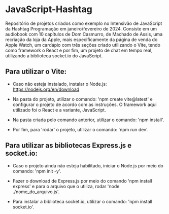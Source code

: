 # JavaScript-Hashtag
Repositório de projetos criados como exemplo no Intensivão de JavaScript da Hashtag Programação em janeiro/fevereiro de 2024. Consiste em um audiobook com 10 capítulos de Dom Casmurro, de Machado de Assis, uma recriação da loja da Apple, mais especificamente da página de venda do Apple Watch, um cardápio com três seções criado utilizando o Vite, tendo como framework o React e por fim, um projeto de chat em tempo real, utilizando a biblioteca socket.io do JavaScript.

## Para utilizar o Vite:

- Caso não esteja instalado, instalar o Node.js: https://nodejs.org/en/download

- Na pasta do projeto, utilizar o comando: 'npm create vite@latest' e configurar o projeto de acordo com as instruções. O framework aqui utilizado foi o React e a variante, JavaScript.

- Na pasta criada pelo comando anterior, utilizar o comando: 'npm install'.

- Por fim, para 'rodar' o projeto, utilizar o comando: 'npm run dev'.

## Para utilizar as bibliotecas Express.js e socket.io:

- Caso o projeto ainda não esteja habilitado, iniciar o Node.js por meio do comando: 'npm init -y'.

- Fazer o download de Express.js por meio do comando 'npm install express' e para o arquivo que o utiliza, rodar 'node ./nome_do_arquivo.js'.

- Para instalar a biblioteca socket.io, utilizar o comando: 'npm install socket.io'.


